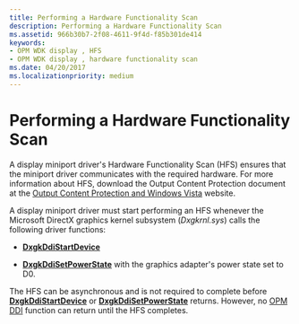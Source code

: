 ```yaml
---
title: Performing a Hardware Functionality Scan
description: Performing a Hardware Functionality Scan
ms.assetid: 966b30b7-2f08-4611-9f4d-f85b301de414
keywords:
- OPM WDK display , HFS
- OPM WDK display , hardware functionality scan
ms.date: 04/20/2017
ms.localizationpriority: medium
---
```


# Performing a Hardware Functionality Scan


A display miniport driver's Hardware Functionality Scan (HFS) ensures that the miniport driver communicates with the required hardware. For more information about HFS, download the Output Content Protection document at the [Output Content Protection and Windows Vista](http://go.microsoft.com/fwlink/p/?linkid=204788) website.

A display miniport driver must start performing an HFS whenever the Microsoft DirectX graphics kernel subsystem (*Dxgkrnl.sys*) calls the following driver functions:

-   [**DxgkDdiStartDevice**](https://msdn.microsoft.com/library/windows/hardware/ff560775)

-   [**DxgkDdiSetPowerState**](https://msdn.microsoft.com/library/windows/hardware/ff560764) with the graphics adapter's power state set to D0.

The HFS can be asynchronous and is not required to complete before [**DxgkDdiStartDevice**](https://msdn.microsoft.com/library/windows/hardware/ff560775) or [**DxgkDdiSetPowerState**](https://msdn.microsoft.com/library/windows/hardware/ff560764) returns. However, no [OPM DDI](https://msdn.microsoft.com/library/windows/hardware/ff568627) function can return until the HFS completes.

 

 





